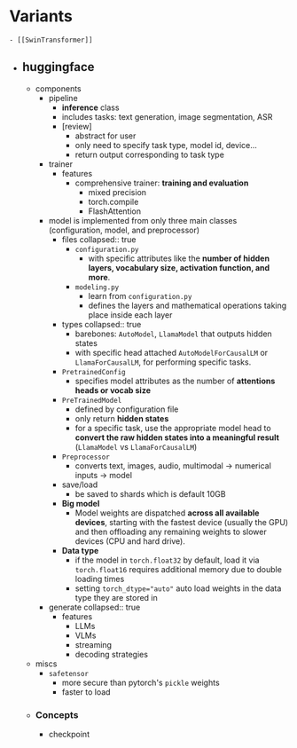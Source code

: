 # Variants
	- [[SwinTransformer]]
- ## huggingface
	- components
		- pipeline
			- **inference** class
			- includes tasks: text generation, image segmentation, ASR
			- [review]
				- abstract for user
				- only need to specify task type, model id, device...
				- return output corresponding to task type
		- trainer
			- features
				- comprehensive trainer: **training and evaluation**
					- mixed precision
					- torch.compile
					- FlashAttention
		- model is implemented from only three main classes (configuration, model, and preprocessor)
			- files
			  collapsed:: true
				- `configuration.py`
					- with specific attributes like the **number of hidden layers, vocabulary size, activation function, and more**.
				- `modeling.py`
					- learn from `configuration.py`
					- defines the layers and mathematical operations taking place inside each layer
			- types
			  collapsed:: true
				- barebones: `AutoModel`, `LlamaModel` that outputs hidden states
				- with specific head attached `AutoModelForCausalLM` or `LlamaForCausalLM`, for performing specific tasks.
			- `PretrainedConfig`
				- specifies model attributes as the number of **attentions heads or vocab size**
			- `PreTrainedModel`
				- defined by configuration file
				- only return **hidden states**
				- for a specific task, use the appropriate model head to **convert the raw hidden states into a meaningful result** (`LlamaModel` vs `LlamaForCausalLM`)
			- `Preprocessor`
				- converts text, images, audio, multimodal -> numerical inputs -> model
			- save/load
				- be saved to shards which is default 10GB
			- **Big model**
				- Model weights are dispatched **across all available devices**, starting with
				   the fastest device (usually the GPU) and then offloading any remaining 
				  weights to slower devices (CPU and hard drive).
			- **Data type**
				- if the model in `torch.float32` by default, load it via `torch.float16` requires additional memory due to double loading times
				- setting `torch_dtype="auto"` auto load weights in the data type they are stored in
		- generate
		  collapsed:: true
			- features
				- LLMs
				- VLMs
				- streaming
				- decoding strategies
	- miscs
		- `safetensor`
			- more secure than pytorch's `pickle` weights
			- faster to load
	- ### Concepts
		- checkpoint